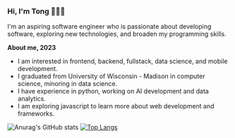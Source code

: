 ### Hi, I'm Tong 👋👨‍💻

I'm an aspiring software engineer who is passionate about developing software, exploring new technologies, and broaden my programming skills.

**About me, 2023**
* I am interested in frontend, backend, fullstack, data science, and mobile development. 
* I graduated from University of Wisconsin - Madison in computer science, minoring in data science.
* I have experience in python, working on AI development and data analytics. 
* I am exploring javascript to learn more about web development and frameworks.

![Anurag's GitHub stats](https://github-readme-stats.vercel.app/api?username=TongYang-tech&show_icons=true&theme=tokyonight)
[![Top Langs](https://github-readme-stats.vercel.app/api/top-langs/?username=TongYang-tech&hide_progress=true&theme=tokyonight)](https://github.com/anuraghazra/github-readme-stats)

